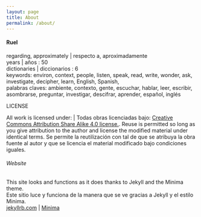 ```yaml
---
layout: page
title: About
permalink: /about/
---
```


#### Ruel  

regarding, approximately | respecto a, aproximadamente  
years | años  : 50  
dictionaries | diccionarios  : 6  
keywords: environ, context, people, listen, speak, read, write, wonder, ask, investigate, decipher, learn, English, Spanish,  
palabras claves: ambiente, contexto, gente, escuchar, hablar, leer, escribir, asombrarse, preguntar, investigar, descifrar, aprender, español, inglés  

LICENSE

All work is licensed under:  |  Todas obras licenciadas bajo: [Creative Commons Attribution Share Alike 4.0 license.](https://creativecommons.org/licenses/by-sa/4.0/). Reuse is permitted so long as you give attribution to the author and license the modified material under identical terms. Se permite la reutilización con tal de que se atribuya la obra fuente al autor y que se licencia el material modificado bajo condiciones iguales.  

###### Website  

This site looks and functions as it does thanks to Jekyll and the Minima theme.  
Este sitio luce y funciona de la manera que se ve gracias a Jekyll y el estilo Minima.  
[jekyllrb.com](https://jekyllrb.com/)  |  [Minima](https://github.com/jekyll/minima)  
